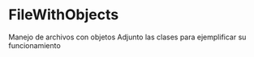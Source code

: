 # FileWithObjects
Manejo de archivos con objetos
Adjunto las clases para ejemplificar su funcionamiento
